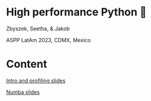 # High performance Python 🚀
Zbyszek, Seetha, & Jakob

ASPP LatAm 2023, CDMX, Mexico

# Content
[Intro and profiling slides](./intro_profiling.ipynb)

[Numba slides](./numba.ipynb)
